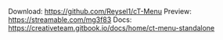 Download: https://github.com/Reysel1/cT-Menu
Preview: https://streamable.com/mg3f83
Docs: https://creativeteam.gitbook.io/docs/home/ct-menu-standalone
